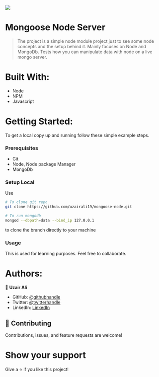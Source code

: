 ![](https://img.shields.io/badge/Microverse-blueviolet)

# Mongoose Node Server

> The project is a simple node module project just to see some node concepts and the setup behind it. Mainly focuses on Node and MongoDb. Tests how you can manipulate data with node on a live mongo server.

# Built With:

- Node
- NPM
- Javascript

# Getting Started:

To get a local copy up and running follow these simple example steps.

### Prerequisites

- Git
- Node, Node package Manager
- MongoDb

### Setup Local

Use

```bash
# To clone git repo
git clone https://github.com/uzairali19/mongoose-node.git

# To run mongodb
mongod --dbpath=data --bind_ip 127.0.0.1
```

to clone the branch directly to your machine

### Usage

This is used for learning purposes. Feel free to collaborate.

# Authors:

👤 **Uzair Ali**

- GitHub: [@githubhandle](https://github.com/uzairali19)
- Twitter: [@twitterhandle](https://twitter.com/uzairali751)
- LinkedIn: [LinkedIn](https://www.linkedin.com/in/uzair-ali-964187166/)

## 🤝 Contributing

Contributions, issues, and feature requests are welcome!

# Show your support

Give a ⭐️ if you like this project!
